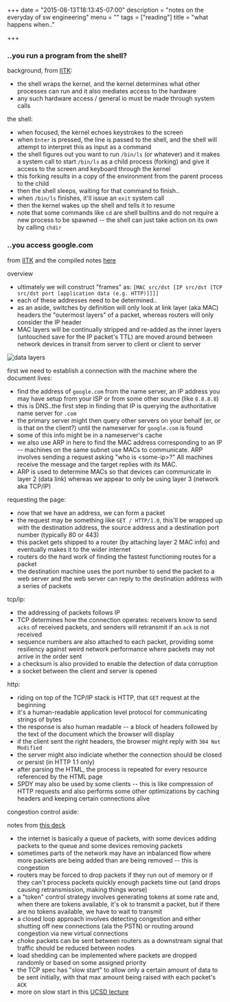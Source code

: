 +++
date = "2015-08-13T18:13:45-07:00"
description = "notes on the everyday of sw engineering"
menu = ""
tags = ["reading"]
title = "what happens when.."

+++


### ..you run a program from the shell?

background,
from [IITK](http://www.iitk.ac.in/LDP/HOWTO/Unix-and-Internet-Fundamentals-HOWTO/running-programs.html):

* the shell wraps the kernel,
and the kernel determines what other processes can run
and it also mediates access to the hardware
* any such hardware access / general io must be made through system calls

the shell:

* when focused, the kernel echoes keystrokes to the screen
* when `Enter` is pressed, the line is passed to the shell,
and the shell will attempt to interpret this as input as a command
* the shell figures out you want to run `/bin/ls` (or whatever)
and it makes a system call to start `/bin/ls` as a child process (forking)
and give it access to the screen and keyboard through the kernel
* this forking results in a copy of the environment from the parent process to the child
* then the shell sleeps, waiting for that command to finish..
* when `/bin/ls` finishes, it'll issue an `exit` system call
* then the kernel wakes up the shell and tells it to resume
* note that some commands like `cd` are shell builtins
and do not require a new process to be spawned --
the shell can just take action on its own by calling `chdir`


### ..you access google.com

from [IITK](http://www.iitk.ac.in/LDP/HOWTO/Unix-and-Internet-Fundamentals-HOWTO/internet.html)
and the compiled notes [here](https://github.com/alex/what-happens-when)

overview

* ultimately we will construct "frames" as:
`[MAC src/dst [IP src/dst [TCP src/dst port [application data (e.g. HTTP)]]]]`
* each of these addresses need to be determined..
* as an aside, switches by definition will only look at link layer (aka MAC) headers
the "outermost layers" of a packet,
whereas routers will only consider the IP header
* MAC layers will be continually stripped and re-added
as the inner layers (untouched save for the IP packet's TTL) are moved around between network devices
in transit from server to client or client to server

![data layers](/img/data-layers.png)

first we need to establish a connection with the machine where the document lives:

* find the address of `google.com` from the name server,
an IP address you may have setup from your ISP or from some other source (like `8.8.8.8`)
* this is DNS..the first step in finding that IP
is querying the authoritative name server for `.com`
* the primary server might then query other servers on your behalf (er, or is that on the client?)
until the nameserver for `google.com` is found
* some of this info might be in a nameserver's cache
* we also use ARP in here to find the MAC address corresponding to an IP --
machines on the same subnet use MACs to communicate.
ARP involves sending a request asking "who is \<some-ip\>?"
All machines receive the message and the target replies with its MAC.
* ARP is used to determine MACs so that devices can communicate in layer 2 (data link)
whereas we appear to only be using layer 3 (network aka TCP/IP)

requesting the page:

* now that we have an address, we can form a packet
* the request may be something like `GET / HTTP/1.0`,
this'll be wrapped up with the destination address,
the source address and a destination port number (typically 80 or 443)
* this packet gets shipped to a router (by attaching layer 2 MAC info)
and eventually makes it to the wider internet
* routers do the hard work of finding the fastest functioning routes for a packet
* the destination machine uses the port number to send the packet to a web server
and the web server can reply to the destination address with a series of packets

tcp/ip:

* the addressing of packets follows IP
* TCP determines how the connection operates: receivers know to send `acks` of
received packets, and senders will retransmit if an `ack` is not received
* sequence numbers are also attached to each packet,
providing some resiliency against weird network performance
where packets may not arrive in the order sent
* a checksum is also provided to enable the detection of data corruption
* a socket between the client and server is opened

http:

* riding on top of the TCP/IP stack is HTTP, that `GET` request at the beginning
* it's a human-readable application level protocol for communicating strings of bytes
* the response is also human readable -- a block of headers
followed by the text of the document which the browser will display
* if the client sent the right headers, the browser might reply with `304 Not Modified`
* the server might also indiciate whether the connection should be closed or persist
(in HTTP 1.1 only)
* after parsing the HTML, the process is repeated for every resource referenced by the HTML page
* SPDY may also be used by some clients -- this is like compression of HTTP requests
and also performs some other optimizations by caching headers and keeping certain connections alive

congestion control aside:

notes from [this deck](http://www.slideshare.net/KrishnaRanjan/congestion-control-13017107)

* the internet is basically a queue of packets, with some devices adding packets to the queue
and some devices removing packets
* sometimes parts of the network may have an inbalanced flow where more packets are being added
than are being removed -- this is congestion
* routers may be forced to drop packets if they run out of memory
or if they can't process packets quickly enough packets time out
(and drops causing retransmission, making things worse)
* a "token" control strategy involves generating tokens at some rate and,
when there are tokens available, it's ok to transmit a packet,
but if there are no tokens available, we have to wait to transmit
* a closed loop approach involves detecting congestion
and either shutting off new connections (ala the PSTN)
or routing around congestion via new virtual connections
* choke packets can be sent between routers as a downstream signal
that traffic should be reduced between nodes
* load shedding can be implemented where packets are dropped randomly
or based on some assigned priority
* the TCP spec has "slow start" to allow only a certain amount of data to be sent initially,
with that max amount being raised with each packet's `ACK`
* more on slow start in this [UCSD lecture](http://cseweb.ucsd.edu/classes/fa11/cse123-a/123f11_Lec15.pdf)

